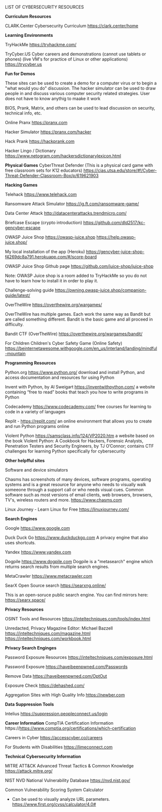 LIST OF CYBERSECURITY RESOURCES

**Curriculum Resources**

CLARK.Center Cybersecurity Curriculum
https://clark.center/home

**Learning Environments**

TryHackMe
https://tryhackme.com/

TryCyber.US Cyber careers and demonstrations
(cannot use tablets or phones)
(live VM's for practice of Linux or other applications)
https://trycyber.us 

**Fun for Demos**

These sites can be used to create a demo for a computer virus or to begin a "what would you do" discussion.
The hacker simulator can be used to draw people in and discuss various computer security related strategies. User does not have to know anythig to maake it work

BIOS, Prank, Matrix, and others can be used to lead discussion on security, technical info, etc.

Online Pranx
https://pranx.com

Hacker Simulator
https://pranx.com/hacker

Hack Prank
https://hackprank.com

Hacker Lingo / Dictionary
https://www.netogram.com/hackersdictionarylexicon.html

**Physical Games**
CyberThreat Defender
(This is a physical card game with free classroom sets for K12 educators)
https://cias.utsa.edu/store/#!/Cyber-Threat-Defender-Classroom-Box/p/619621903

**Hacking Games**

Telehack
https://www.telehack.com

Ransomware Attack Simulator
https://ig.ft.com/ransomware-game/

Data Center Attack
http://datacenterattacks.trendmicro.com/

Briefcase Escape (crypto introduction)
https://github.com/dld2517/kc-gencyber-escape

OWASP Juice Shop
https://owasp-juice.shop
https://help.owasp-juice.shop/

My local installation of the app (Heroku)
https://gencyber-juice-shop-f4269dc8a791.herokuapp.com/#/score-board

OWASP Juice Shop
Github page
https://github.com/juice-shop/juice-shop

Note: OWASP Juice shop is a room added to TryHackMe so you do not have to learn how to install it in order to play it.

Challenge-solving guide
https://pwning.owasp-juice.shop/companion-guide/latest/

OverTheWire
https://overthewire.org/wargames/

OverTheWire has multiple games. Each work the same way as Bandit but are called something different. Bandit is the basic game and all proceed in difficulty.

Bandit CTF (OverTheWire)
https://overthewire.org/wargames/bandit/

For Children
Children's Cyber Safety Game (Online Safety)
https://beinternetawesome.withgoogle.com/en_us/interland/landing/mindful-mountain

**Programming Resources**

Python.org
https://www.python.org/
download and install Python, and access documentation and resources for using Python

Invent with Python, by Al Sweigart
https://inventwithpython.com/
a website containing “free to read” books that teach you how to write programs in Python

Codecademy
https://www.codecademy.com/
free courses for learning to code in a variety of languages

Replit - https://replit.com/
an online environment that allows you to create and run Python programs online

Violent Python
https://samsclass.info/124/VP2020.htm
a website based on the book Violent Python: A Cookbook for Hackers, Forensic Analysts, Penetration Testers and Security Engineers, by TJ O’Connor; contains CTF challenges for learning Python specifically for cybersecurity

**Other helpfful sites**

Software and device simulators

Chasms has screenshots of many devices, software programs, operating systems and is a great resource for anyone who needs to visually walk someeone through a support call or who needs visual cues.
Common software such as most versions of email clients, web browsers, browsers, TV's, wireless routers and more.
https://www.chasms.com

Linux Journey - Learn Linux for Free
https://linuxjourney.com/

**Search Engines**

Google
https://www.google.com

Duck Duck Go
https://www.duckduckgo.com
A privacy engine that also uses shortcuts.

Yandex
https://www.yandex.com


Dogpile
https://www.dogpile.com
Dogpile is a "metasearch" engine which returns search results from multiple search engines.

MetaCrawler
https://www.metacrawler.com

SearX Open Source search
https://searxng.online/

This is an open-soruce public search engine.
You can find mirrors here: https://searx.space/

**Privacy Resources**

OSINT Tools and Resources
https://inteltechniques.com/tools/index.html

Unredacted, Privacy Magazine
Editor: Michael Bazzell
https://inteltechniques.com/magazine.html
https://inteltechniques.com/workbook.html

**Privacy Search Enginges**

Password Exposure Resources
https://inteltechniques.com/exposure.html

Password Exposure
https://haveibeenpwned.com/Passwords

Remove Data
https://haveibeenpwned.com/OptOut

Exposure Check
https://dehashed.com/

Aggregation Sites with High Quality Info
https://newber.com

**Data Suppression Tools**

Intelius
https://suppression.peopleconnect.us/login

**Career Information**
CompTIA Certification Information
https://https://www.comptia.org/certifications/which-certification

Careers in Cyber
https://accesscyber.co/careers

For Students with Disabilities
https://limeconnect.com

**Technical Cybersecurity Information**

MITRE ATT&CK
Advanced Threat Tactics & Common Knowledge
https://attack.mitre.org/

NIST NVD
National Vulnerability Database
https://nvd.nist.gov/

Common Vulnerability Scoring System Calculator
* Can be used to visually analyze URL parameters.
https://www.first.org/cvss/calculator/4.0#
